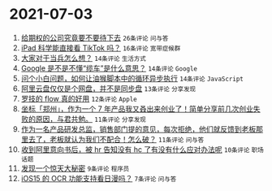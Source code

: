 # 2021-07-03

1. [给期权的公司究竟要不要待下去](https://www.v2ex.com/t/787259) `26条评论` `问与答`
1. [iPad 科学能直接看 TikTok 吗？](https://www.v2ex.com/t/787254) `16条评论` `宽带症候群`
1. [大家对于当兵怎么想？](https://www.v2ex.com/t/787278) `14条评论` `生活方式`
1. [Google 是不是不懂“缆车”是什么意思？](https://www.v2ex.com/t/787270) `14条评论` `Google`
1. [问个小白问题，如何让油猴脚本中的循环异步执行](https://www.v2ex.com/t/787256) `14条评论` `JavaScript`
1. [阿里云盘仅仅是个网盘，并不是同步盘](https://www.v2ex.com/t/787258) `13条评论` `分享发现`
1. [罗技的 flow 真的好用](https://www.v2ex.com/t/787272) `12条评论` `Apple`
1. [坐标「郑州」，作为一个 7 年产品我又叒出来创业了！简单分享前几次创业失败的原因，与君共勉。](https://www.v2ex.com/t/787263) `11条评论` `分享发现`
1. [作为一名产品研发总监，销售部门提的意见，每次拒绝，他们就反馈到老板那里去了，老板就认为我们不配合！怎么破？](https://www.v2ex.com/t/787251) `11条评论` `问与答`
1. [收到阿里意向书后，被 hr 告知没有 hc 了有没有什么应对办法呢](https://www.v2ex.com/t/787255) `10条评论` `职场话题`
1. [发现一个惊天大秘密](https://www.v2ex.com/t/787252) `9条评论` `程序员`
1. [iOS15 的 OCR 功能支持看日漫吗？](https://www.v2ex.com/t/787257) `7条评论` `问与答`
